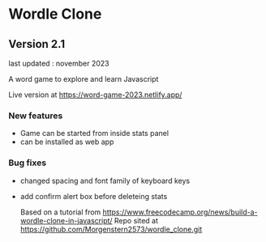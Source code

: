 # Wordle Clone

## Version 2.1

last updated : november 2023

A word game to explore and learn Javascript

Live version at https://word-game-2023.netlify.app/

### New features

- Game can be started from inside stats panel
- can be installed as web app

### Bug fixes

- changed spacing and font family of keyboard keys
- add confirm alert box before deleteing stats

  Based on a tutorial from https://www.freecodecamp.org/news/build-a-wordle-clone-in-javascript/
  Repo sited at https://github.com/Morgenstern2573/wordle_clone.git
